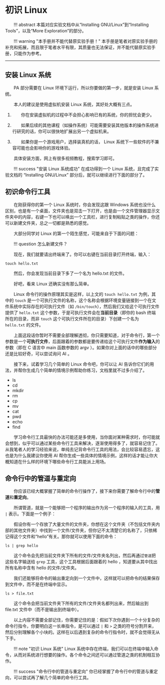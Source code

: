 <style>p { text-indent: 2em; }</style>

# 初识 Linux

!!! abstract
    本篇对应实验文档中从“Installing GNU/Linux”到“Installing Tools”，以及“More Exploration”的部分。

!!! warning "本手册并不能代替原实验手册！"
    本手册是笔者对原实验手册的补充和拓展，而且限于笔者水平有限，其质量也无法保证，并不能代替原实验手册，只能作为参考。

---

## 安装 Linux 系统

PA 部分需要在 Linux 环境下运行，所以你要做的第一步，就是安装 Linux 系统。

本人的建议是使用虚拟机安装 Linux 系统，其好处大概有三点。

1. 你在安装虚拟机的过程中不会担心影响已有的系统，你的担忧会更少。

2. 如果后续的其他课程（如操作系统）可能需要安装其他版本的操作系统进行研究的话，你可以很快地扩展出另一个虚拟机来。

3. 如果你是一个游戏用户，选择装真机的话， Linux 系统下一些软件的不兼容可能也会影响你的游戏体验。

具体安装方面，网上有很多视频教程，搜索学习即可。

!!! success "安装 Linux 系统成功"
    在成功得到一个 Linux 系统，且完成了实验文档的 “Installing GNU/Linux” 部分后，就可以继续进行下面的部分了。

## 初识命令行工具

在刚获得你的第一个 Linux 系统时，你会发现这跟 Windows 系统也没什么区别，也是有一个桌面，文件夹也是双击一下打开，也是由一个文件管理器显示文件夹中的内容，右键一下也可以唤出一个工具栏，进行复制粘贴之类的操作，你还可以新建文件夹，总之一切都是熟悉的感觉。

大部分同学对 Linux 的第一个陌生感觉，可能来自于下面的问题：

!!! question 
    怎么新建文件？

现在，我们就要请出终端来了。你可以右键在当前目录打开终端，输入：

```shell
touch hello.txt
```

然后，你会发现当前目录下多了一个名为 hello.txt 的文件。

好吧，看来 Linux 还确实没有那么简单。

Linux 命令行的操作原理其实是这样，以上文的 `touch hello.txt` 为例，其中的 `touch` 是一个可执行文件的名称，这个名称会根据环境变量链接到一个在文件系统中实际存在的可执行文件（如 `/bin/touch`），然后我们又给这个可执行文件提供了 `hello.txt` 这个参数，于是可执行文件会在**当前目录**（即你的 bash 终端所在的目录，而非 `touch` 这个可执行文件所在的目录）下创建一个名为 `hello.txt` 的文件。

上面这段话你暂时不需要全部理解透彻，你只需要知道，对于命令行，第一个参数是一个**可执行文件**，后面跟着的参数都是要传递给这个可执行文件**作为输入**的参数（即在 C 语言中 main 函数参数的 argv ）。如果你对上面的话中的哪些部分还是比较好奇，可以尝试询问 AI 。

接下来，试着学习几个简单的 Linux 命令吧，你可以让 AI 告诉你它们的用法，并帮你生成几个简单的情境示例帮助你练习，文档里就不过多介绍了。

- ls
- cd
- mkdir
- rm
- cp
- mv
- cat
- pwd
- echo
- find

学习命令行工具最快的办法可能还是多使用，当你面对某种需求时，你可能就会想到，似乎可以通过某些命令行工具来解决，逐渐使用得多了，就容易记住了。从我笔者人的学习经验来说，单纯去记背命令行工具的用法，会比较容易遗忘，这也是为什么我建议你使用 AI 帮你生成一些具体的情境示例，这样的话才能让你大概知道在什么样的环境下哪些命令行工具能派上用场。

## 命令行中的管道与重定向

你应该已经大概掌握了简单的命令行操作了，接下来你需要了解命令行中的**管道**和**重定向**。

所谓管道，就是一个能够把一个程序的输出作为另一个程序的输入的工具，用 `|` 表示。下面是一个例子：

假设你有一个存放了大量文件的文件夹，你想在这个文件夹（不包括文件夹内部的其他文件夹）中找到一个文件/文件夹，但你记不太清楚它的名称了，只依稀记得这个文件和“hello”有关。那你就可以使用下面的命令：

```shell
ls | grep hello
```

这个命令会先把当前文件夹下所有的文件/文件夹名列出，然后再通过`管道`把这些名字输送给 `grep` 工具，这个工具根据后面跟着的 hello ，知道要从其中找出所有名称中含有 hello 的文件/文件夹。

我们还能够将命令的输出重定向到一个文件中，这样就可以把命令的结果保存到文件中，而不是在终端中显示。

```shell
ls > file.txt
```

这个命令会把当前文件夹下所有的文件/文件夹名都列出来，然后输出到 file.txt 文件中（而不是输出到终端中）。

以上内容不需要全部记住，你需要记住的是：假如下次你遇到一个十分复杂的命令行指令，你要明白这一长串指令，是可以通过 `|` 和 `>` 之类的符号分割开来，然后分别理解各个小块的。这样在以后遇到复杂的命令行指令时，就不会觉得无从下手。

!!! note "初识 Linux 系统"
    Linux 系统中存在终端，我们可以在终端中输入命令，从而对系统进行想要的操作。各个命令之间还可以通过管道之类的机制相互协作。

!!! success "命令行中的管道与重定向"
    你已经掌握了命令行中的管道与重定向，可以尝试再了解几个简单的命令行工具。

